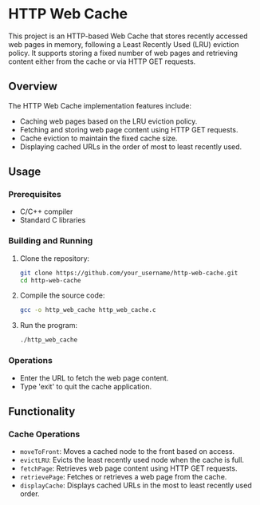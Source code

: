 # HTTP Web Cache

This project is an HTTP-based Web Cache that stores recently accessed web pages in memory, following a Least Recently Used (LRU) eviction policy. It supports storing a fixed number of web pages and retrieving content either from the cache or via HTTP GET requests.

## Overview

The HTTP Web Cache implementation features include:

- Caching web pages based on the LRU eviction policy.
- Fetching and storing web page content using HTTP GET requests.
- Cache eviction to maintain the fixed cache size.
- Displaying cached URLs in the order of most to least recently used.

## Usage

### Prerequisites

- C/C++ compiler
- Standard C libraries

### Building and Running

1. Clone the repository:

    ```sh
    git clone https://github.com/your_username/http-web-cache.git
    cd http-web-cache
    ```

2. Compile the source code:

    ```sh
    gcc -o http_web_cache http_web_cache.c
    ```

3. Run the program:

    ```sh
    ./http_web_cache
    ```

### Operations

- Enter the URL to fetch the web page content.
- Type 'exit' to quit the cache application.

## Functionality

### Cache Operations

- `moveToFront`: Moves a cached node to the front based on access.
- `evictLRU`: Evicts the least recently used node when the cache is full.
- `fetchPage`: Retrieves web page content using HTTP GET requests.
- `retrievePage`: Fetches or retrieves a web page from the cache.
- `displayCache`: Displays cached URLs in the most to least recently used order.

